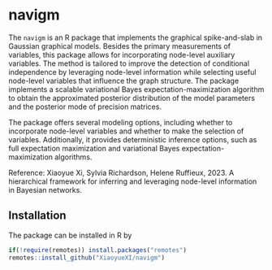 
# navigm

The `navigm` is an R package that implements the graphical
spike-and-slab in Gaussian graphical models. Besides the primary
measurements of variables, this package allows for incorporating
node-level auxiliary variables. The method is tailored to improve the
detection of conditional independence by leveraging node-level
information while selecting useful node-level variables that influence
the graph structure. The package implements a scalable variational Bayes
expectation-maximization algorithm to obtain the approximated posterior
distribution of the model parameters and the posterior mode of precision
matrices.

The package offers several modeling options, including whether to
incorporate node-level variables and whether to make the selection of
variables. Additionally, it provides deterministic inference options,
such as full expectation maximization and variational Bayes
expectation-maximization algorithms.

Reference: Xiaoyue Xi, Sylvia Richardson, Helene Ruffieux, 2023. A
hierarchical framework for inferring and leveraging node-level
information in Bayesian networks.

## Installation

The package can be installed in R by

``` r
if(!require(remotes)) install.packages("remotes")
remotes::install_github("XiaoyueXI/navigm")
```
